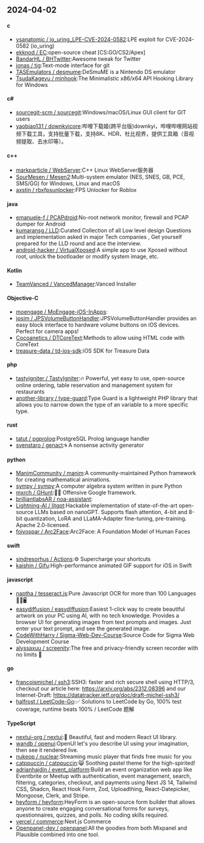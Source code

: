## 2024-04-02
#### c
* [ysanatomic / io_uring_LPE-CVE-2024-0582](https://github.com/ysanatomic/io_uring_LPE-CVE-2024-0582):LPE exploit for CVE-2024-0582 (io_uring)
* [ekknod / EC](https://github.com/ekknod/EC):open-source cheat [CS:GO/CS2/Apex]
* [BandarHL / BHTwitter](https://github.com/BandarHL/BHTwitter):Awesome tweak for Twitter
* [jonas / tig](https://github.com/jonas/tig):Text-mode interface for git
* [TASEmulators / desmume](https://github.com/TASEmulators/desmume):DeSmuME is a Nintendo DS emulator
* [TsudaKageyu / minhook](https://github.com/TsudaKageyu/minhook):The Minimalistic x86/x64 API Hooking Library for Windows
#### c#
* [sourcegit-scm / sourcegit](https://github.com/sourcegit-scm/sourcegit):Windows/macOS/Linux GUI client for GIT users
* [yaobiao131 / downkyicore](https://github.com/yaobiao131/downkyicore):哔哩下载姬(跨平台版)downkyi，哔哩哔哩网站视频下载工具，支持批量下载，支持8K、HDR、杜比视界，提供工具箱（音视频提取、去水印等）。
#### c++
* [markparticle / WebServer](https://github.com/markparticle/WebServer):C++ Linux WebServer服务器
* [SourMesen / Mesen2](https://github.com/SourMesen/Mesen2):Multi-system emulator (NES, SNES, GB, PCE, SMS/GG) for Windows, Linux and macOS
* [axstin / rbxfpsunlocker](https://github.com/axstin/rbxfpsunlocker):FPS Unlocker for Roblox
#### java
* [emanuele-f / PCAPdroid](https://github.com/emanuele-f/PCAPdroid):No-root network monitor, firewall and PCAP dumper for Android
* [kumaransg / LLD](https://github.com/kumaransg/LLD):Curated Collection of all Low level design Questions and implementation asked in major Tech companies , Get yourself prepared for the LLD round and ace the interview.
* [android-hacker / VirtualXposed](https://github.com/android-hacker/VirtualXposed):A simple app to use Xposed without root, unlock the bootloader or modify system image, etc.
#### Kotlin
* [TeamVanced / VancedManager](https://github.com/TeamVanced/VancedManager):Vanced Installer
#### Objective-C
* [moengage / MoEngage-iOS-InApps](https://github.com/moengage/MoEngage-iOS-InApps):
* [jpsim / JPSVolumeButtonHandler](https://github.com/jpsim/JPSVolumeButtonHandler):JPSVolumeButtonHandler provides an easy block interface to hardware volume buttons on iOS devices. Perfect for camera apps!
* [Cocoanetics / DTCoreText](https://github.com/Cocoanetics/DTCoreText):Methods to allow using HTML code with CoreText
* [treasure-data / td-ios-sdk](https://github.com/treasure-data/td-ios-sdk):iOS SDK for Treasure Data
#### php
* [tastyigniter / TastyIgniter](https://github.com/tastyigniter/TastyIgniter):🔥 Powerful, yet easy to use, open-source online ordering, table reservation and management system for restaurants
* [another-library / type-guard](https://github.com/another-library/type-guard):Type Guard is a lightweight PHP library that allows you to narrow down the type of an variable to a more specific type.
#### rust
* [tatut / pgprolog](https://github.com/tatut/pgprolog):PostgreSQL Prolog language handler
* [svenstaro / genact](https://github.com/svenstaro/genact):🌀 A nonsense activity generator
#### python
* [ManimCommunity / manim](https://github.com/ManimCommunity/manim):A community-maintained Python framework for creating mathematical animations.
* [sympy / sympy](https://github.com/sympy/sympy):A computer algebra system written in pure Python
* [mxrch / GHunt](https://github.com/mxrch/GHunt):🕵️‍♂️ Offensive Google framework.
* [brilliantlabsAR / noa-assistant](https://github.com/brilliantlabsAR/noa-assistant):
* [Lightning-AI / litgpt](https://github.com/Lightning-AI/litgpt):Hackable implementation of state-of-the-art open-source LLMs based on nanoGPT. Supports flash attention, 4-bit and 8-bit quantization, LoRA and LLaMA-Adapter fine-tuning, pre-training. Apache 2.0-licensed.
* [foivospar / Arc2Face](https://github.com/foivospar/Arc2Face):Arc2Face: A Foundation Model of Human Faces
#### swift
* [sindresorhus / Actions](https://github.com/sindresorhus/Actions):⚙️ Supercharge your shortcuts
* [kaishin / Gifu](https://github.com/kaishin/Gifu):High-performance animated GIF support for iOS in Swift
#### javascript
* [naptha / tesseract.js](https://github.com/naptha/tesseract.js):Pure Javascript OCR for more than 100 Languages 📖🎉🖥
* [easydiffusion / easydiffusion](https://github.com/easydiffusion/easydiffusion):Easiest 1-click way to create beautiful artwork on your PC using AI, with no tech knowledge. Provides a browser UI for generating images from text prompts and images. Just enter your text prompt, and see the generated image.
* [CodeWithHarry / Sigma-Web-Dev-Course](https://github.com/CodeWithHarry/Sigma-Web-Dev-Course):Source Code for Sigma Web Development Course
* [alyssaxuu / screenity](https://github.com/alyssaxuu/screenity):The free and privacy-friendly screen recorder with no limits 🎥
#### go
* [francoismichel / ssh3](https://github.com/francoismichel/ssh3):SSH3: faster and rich secure shell using HTTP/3, checkout our article here: https://arxiv.org/abs/2312.08396 and our Internet-Draft: https://datatracker.ietf.org/doc/draft-michel-ssh3/
* [halfrost / LeetCode-Go](https://github.com/halfrost/LeetCode-Go):✅ Solutions to LeetCode by Go, 100% test coverage, runtime beats 100% / LeetCode 题解
#### TypeScript
* [nextui-org / nextui](https://github.com/nextui-org/nextui):🚀 Beautiful, fast and modern React UI library.
* [wandb / openui](https://github.com/wandb/openui):OpenUI let's you describe UI using your imagination, then see it rendered live.
* [nukeop / nuclear](https://github.com/nukeop/nuclear):Streaming music player that finds free music for you
* [catppuccin / catppuccin](https://github.com/catppuccin/catppuccin):😸 Soothing pastel theme for the high-spirited!
* [adrianhajdin / event_platform](https://github.com/adrianhajdin/event_platform):Build an event organization web app like Eventbrite or Meetup with authentication, event management, search, filtering, categories, checkout, and payments using Next JS 14, Tailwind CSS, Shadcn, React Hook Form, Zod, Uploadthing, React-Datepicker, Mongoose, Clerk, and Stripe.
* [heyform / heyform](https://github.com/heyform/heyform):HeyForm is an open-source form builder that allows anyone to create engaging conversational forms for surveys, questionnaires, quizzes, and polls. No coding skills required.
* [vercel / commerce](https://github.com/vercel/commerce):Next.js Commerce
* [Openpanel-dev / openpanel](https://github.com/Openpanel-dev/openpanel):All the goodies from both Mixpanel and Plausible combined into one tool.
